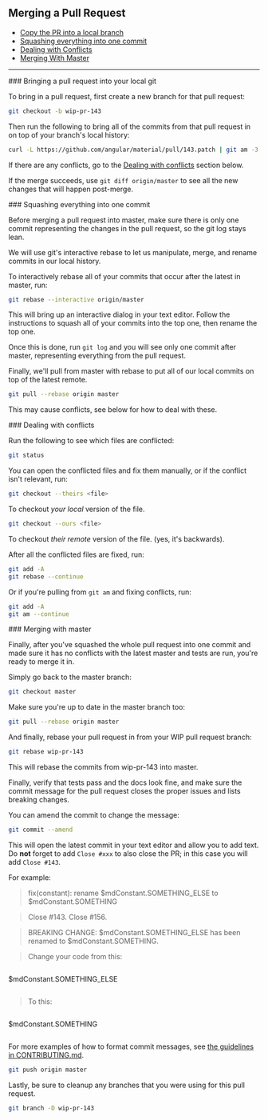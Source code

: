 ## Merging a Pull Request

* [Copy the PR into a local branch](#curl)
* [Squashing everything into one commit](#squash)
* [Dealing with Conflicts](#conflicts)
* [Merging With Master](#merging)

<hr/>

###<a name="curl"></a> Bringing a pull request into your local git

To bring in a pull request, first create a new branch for that pull request:

```sh
git checkout -b wip-pr-143
```

Then run the following to bring all of the commits from that pull request
in on top of your branch's local history:

```sh
curl -L https://github.com/angular/material/pull/143.patch | git am -3
```

If there are any conflicts, go to the [Dealing with conflicts](#conflicts) section below.

If the merge succeeds, use `git diff origin/master` to see all the new changes that will happen
post-merge.

###<a name="squash"></a> Squashing everything into one commit

Before merging a pull request into master, make sure there is only one commit
representing the changes in the pull request, so the git log stays lean.

We will use git's interactive rebase to let us manipulate, merge, and rename
commits in our local history.

To interactively rebase all of your commits that occur after the latest in master, run:

```sh
git rebase --interactive origin/master
```

This will bring up an interactive dialog in your text editor. Follow the instructions
to squash all of your commits into the top one, then rename the top one.

Once this is done, run `git log` and you will see only one commit after master, representing
everything from the pull request.

Finally, we'll pull from master with rebase to put all of our local commits on top of
the latest remote.

```sh
git pull --rebase origin master
```

This may cause conflicts, see below for how to deal with these.

###<a name="conflicts"></a> Dealing with conflicts

Run the following to see which files are conflicted:

```sh
git status
```

You can open the conflicted files and fix them manually, or if the conflict isn't relevant, run:

```sh
git checkout --theirs <file>
```

To checkout *your local* version of the file.

```sh
git checkout --ours <file>
```

To checkout *their remote* version of the file. (yes, it's backwards).

After all the conflicted files are fixed, run:

```sh
git add -A
git rebase --continue
```

Or if you're pulling from `git am` and fixing conflicts, run:

```sh
git add -A
git am --continue
```

###<a name="merging"></a> Merging with master

Finally, after you've squashed the whole pull request into one commit and made sure
it has no conflicts with the latest master and tests are run, you're ready to merge it in.

Simply go back to the master branch:

```sh
git checkout master
```

Make sure you're up to date in the master branch too:

```sh
git pull --rebase origin master
```

And finally, rebase your pull request in from your WIP pull request branch:

```sh
git rebase wip-pr-143
```

This will rebase the commits from wip-pr-143 into master.

Finally, verify that tests pass and the docs look fine, and make sure
the commit message for the pull request closes the proper issues and lists
breaking changes.

You can amend the commit to change the message:

```sh
git commit --amend
```

This will open the latest commit in your text editor and allow you to add
text. Do **not** forget to add `Close #xxx` to also close the PR; in this case you will add
`Close #143`.

For example:

> fix(constant): rename $mdConstant.SOMETHING_ELSE to $mdConstant.SOMETHING

> Close #143. Close #156.

> BREAKING CHANGE: $mdConstant.SOMETHING_ELSE has been renamed to $mdConstant.SOMETHING.

> Change your code from this:

> ```js
  $mdConstant.SOMETHING_ELSE
> ```

> To this:

> ```js
  $mdConstant.SOMETHING
> ```

For more examples of how to format commit messages, see
[the guidelines in CONTRIBUTING.md](../../.github/CONTRIBUTING.md#-git-commit-guidelines).

```sh
git push origin master
```

Lastly, be sure to cleanup any branches that you were using for this pull request.

```sh
git branch -D wip-pr-143
```
